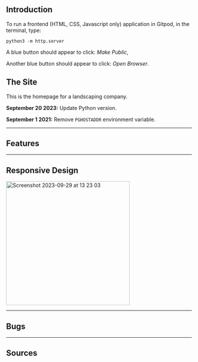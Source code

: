 ## Introduction

To run a frontend (HTML, CSS, Javascript only) application in Gitpod, in the terminal, type:

`python3 -m http.server`

A blue button should appear to click: _Make Public_,

Another blue button should appear to click: _Open Browser_.

## The Site

This is the homepage for a landscaping company.

**September 20 2023:** Update Python version.

**September 1 2021:** Remove `PGHOSTADDR` environment variable.

------

## Features

------

## Responsive Design

<img width="335" alt="Screenshot 2023-09-29 at 13 23 03" src="https://github.com/tomcollins2110/ProjectOneSep/assets/104827144/fec15d90-f010-4237-a620-effb1a0b19a1">

------

## Bugs

------

## Sources



